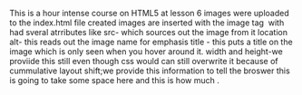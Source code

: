 This is a hour intense course on HTML5 
 at lesson 6 images were uploaded to the index.html file created 
images are inserted with the image tag <img> with had sveral atrributes like 
src- which sources out the image from it location 
alt- this reads out the image name for emphasis 
title - this puts a title on the image which is only seen when  you hover around it.
width and height-we proviide this still even though css would can still overwrite it because of cummulative layout shift;we provide this information to tell the broswer this is going to take some space here and this is how much .
